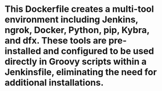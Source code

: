 # This Dockerfile creates a multi-tool environment including Jenkins, ngrok, Docker, Python, pip, Kybra, and dfx. These tools are pre-installed and configured to be used directly in Groovy scripts within a Jenkinsfile, eliminating the need for additional installations.
